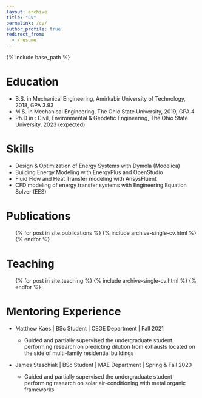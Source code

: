 ```yaml
---
layout: archive
title: "CV"
permalink: /cv/
author_profile: true
redirect_from:
  - /resume
---
```


{% include base_path %}

Education
======
* B.S. in Mechanical Engineering, Amirkabir University of Technology, 2018, GPA 3.93
* M.S. in Mechanical Engineering, The Ohio State University, 2019, GPA 4
* Ph.D in : Civil, Environmental & Geodetic Engineering, The Ohio State University, 2023 (expected)

<!-- Work experience
======
* Summer 2015: Research Assistant
  * Github University
  * Duties included: Tagging issues
  * Supervisor: Professor Git

* Fall 2015: Research Assistant
  * Github University
  * Duties included: Merging pull requests
  * Supervisor: Professor Hub -->
  
Skills
======

* Design & Optimization of Energy Systems with Dymola (Modelica)
* Building Energy Modeling with EnergyPlus and OpenStudio
* Fluid Flow and Heat Transfer modeling with AnsysFluent
* CFD modeling of energy transfer systems with Engineering Equation Solver (EES)


Publications
======
  <ul>{% for post in site.publications %}
    {% include archive-single-cv.html %}
  {% endfor %}</ul>
  
<!-- Talks
======
  <ul>{% for post in site.talks %}
    {% include archive-single-talk-cv.html %}
  {% endfor %}</ul>
   -->
  
  
Teaching
======
  <ul>{% for post in site.teaching %}
    {% include archive-single-cv.html %}
  {% endfor %}</ul>


Mentoring Experience
======
* Matthew Kaes \| BSc Student \| CEGE Department \| Fall 2021
  * Guided and partially supervised the undergraduate student performing research on predicting dilution from exhausts located on the side of multi-family residential buildings
  
* James Staschiak \| BSc Student \| MAE Department \| Spring & Fall 2020
  * Guided and partially supervised the undergraduate student performing research on solar air-conditioning with metal organic frameworks
